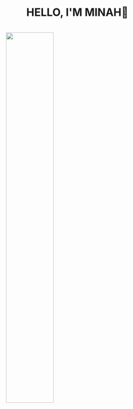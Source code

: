 
<h1 tabindex="-1" dir="auto" style="text-align: center;">
HELLO, I'M MINAH👏
</h1>
<br>
  <img width="50%" style="text-align: center;" src="https://user-images.githubusercontent.com/77047321/226772406-f5a167af-c1e7-4e82-b590-dcb42ab8ef53.gif">
